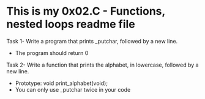 # This is my 0x02.C - Functions, nested loops readme file

Task 1- Write a program that prints _putchar, followed by a new line.
- The program should return 0

Task 2- Write a function that prints the alphabet, in lowercase, followed by a new line.
- Prototype: void print_alphabet(void);
- You can only use _putchar twice in your code

